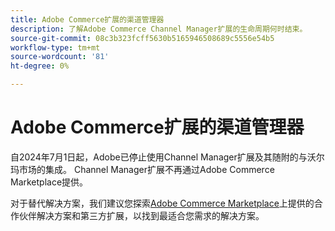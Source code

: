 ```yaml
---
title: Adobe Commerce扩展的渠道管理器
description: 了解Adobe Commerce Channel Manager扩展的生命周期何时结束。
source-git-commit: 08c3b323fcff5630b5165946508689c5556e54b5
workflow-type: tm+mt
source-wordcount: '81'
ht-degree: 0%

---
```



# Adobe Commerce扩展的渠道管理器

自2024年7月1日起，Adobe已停止使用Channel Manager扩展及其随附的与沃尔玛市场的集成。 Channel Manager扩展不再通过Adobe Commerce Marketplace提供。

对于替代解决方案，我们建议您探索[Adobe Commerce Marketplace](https://commercemarketplace.adobe.com/)上提供的合作伙伴解决方案和第三方扩展，以找到最适合您需求的解决方案。

